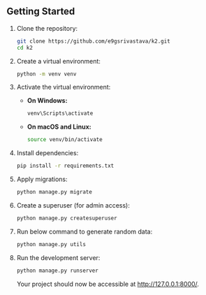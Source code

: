 

## Getting Started

1. Clone the repository:

    ```bash
    git clone https://github.com/e9gsrivastava/k2.git
    cd k2
    ```

2. Create a virtual environment:

    ```bash
    python -m venv venv
    ```

3. Activate the virtual environment:

    - **On Windows:**

        ```bash
        venv\Scripts\activate
        ```

    - **On macOS and Linux:**

        ```bash
        source venv/bin/activate
        ```

4. Install dependencies:

    ```bash
    pip install -r requirements.txt
    ```

5. Apply migrations:

    ```bash
    python manage.py migrate
    ```

6. Create a superuser (for admin access):

    ```bash
    python manage.py createsuperuser
    ```

7. Run below command to generate random data:

    ```bash
    python manage.py utils
    ```

8. Run the development server:

    ```bash
    python manage.py runserver
    ```

   Your project should now be accessible at http://127.0.0.1:8000/.
